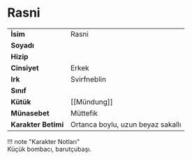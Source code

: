 # Rasni   
  
<div class="grid" markdown>  
  
|  |  |  
|---|---|  
| **İsim** | Rasni |  
| **Soyadı** |  |  
| **Hizip** |  |  
| **Cinsiyet** | Erkek |  
| **Irk** | Svirfneblin |  
| **Sınıf** |  |  
| **Kütük** | [[Mündung]] |  
| **Münasebet** | Müttefik |  
| **Karakter Betimi** | Ortanca boylu, uzun beyaz sakallı |  
  
  
!!! note "Karakter Notları"  
	Küçük bombacı, barutçubaşı.  
  
  
</div>